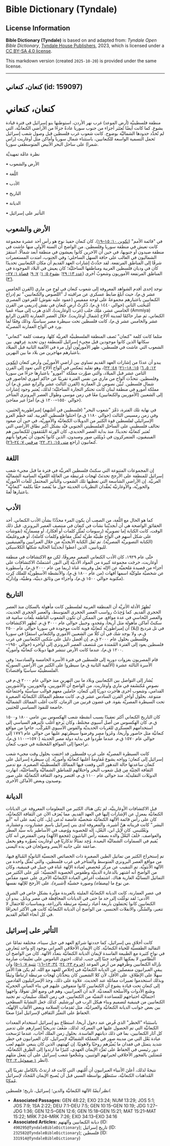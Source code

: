 # Bible Dictionary (Tyndale)

## License Information

**Bible Dictionary (Tyndale)** is based on and adapted from: _Tyndale Open Bible Dictionary_, [Tyndale House Publishers](https://tyndaleopenresources.com/), 2023, which is licensed under a [CC BY-SA 4.0 license](https://creativecommons.org/licenses/by-sa/4.0/legalcode.en).

This markdown version (created `2025-10-20`) is provided under the same license.



--------------------------------

## كنعان، كنعاني (id: 159097)

كنعان، كنعاني
=============

منطقة فلسطينيَّة (أرض الموعد) غرب نهر الأردن، استوطنها بنو إسرائيل في فترة قيادة يشوع. كما كانت أيضًا تُعتَبَر أجزاء من جنوب سوريا عادةً جزءًا من الأراضي الكنعانيَّة، التي لم تُحدَّد حدودها الشماليَّة بوضوح. كانت شعوب غرب فلسطين قبل وصول شعب إسرائيل تَحمل التسمية الواسعة للكنعانيين، باستثناء شمال سوريا وأماكن مثل أوغاريت (راس شمرا) على ساحل البحر الأبيض المتوسط ​​في سوريا.

نظرة عامَّة تمهيديَّة

• الأرض والشعوب

• اللُغة

• الأدب

• التاريخ

• الديانة

• التأثير على إسرائيل

الأرض والشعوب
-------------

في "قائمة الأمم" ([تكوين ١٠: ١٥–١٩](https://ref.ly/Gen10:15-Gen10:19))، كان كنعان حفيدَ نوح هو رأس أحد عشرة مجموعة كانت تعيش في منطقة سوريا وفلسطين. من الواضح أن الستة الأولى منها عاشت في منطقة صيدون أو جنوبها، في حين أن الآخرين كانوا يعيشون في منطقة أبعد شمالًا. استقرَ الشماليون في الغالب على حافة السهل الساحلي؛ وفي الجنوب، امتدت المستعمرات شرقًا إلى المناطق المرتفعة. لقد حدَّدتْ إشارات العهد القديم أن مكان الكنعانيين تحديدًا كان في وديان فلسطين الغربية ومناطقها الساحليَّة؛ كان يعيش في البلاد الموجودة في المناطق المرتفعة الأموريون وشعوبٌ أخرى ([عدد ١٣: ٢٩](https://ref.ly/Num13:29)؛ [يشوع ٥: ١](https://ref.ly/Josh5:1)؛ [٧: ٩](https://ref.ly/Josh7:9)؛ [قضاة ١: ٢٧–٣٦](https://ref.ly/Judg1:27-Judg1:36)).

توجد إحدى أقدم الشواهد المعروفة إلى شعوب كنعان في لوحٍ من ماري (القرن الخامس عشر ق.م)، حيث أبلغَ ضابط عسكري عن مراقبته لـ "اللصوص والكنعانيين." تم إدراج الكنعانيين باعتبارهم مجموعةً على لوحة ممفيس (عمود عليه نقوش) للفرعون المصري أمُنحُتب الثاني (حوالي ١٤٤٠ ق.م). ذُكرِتْ أرض كنعان في نقش إدريمي من القرن الخامس عشر، مَلِك حلب (غرب (أوغاريت)، الذي هرب إلى ميناء عَميا (Ammiya) الكنعاني، ثم صار حاكمًا لمدينة ألالاخ (شمال أوغاريت). خلال العصر العمارنة (القرن الرابع عشر والخامس عشر ق.م)، كانت فلسطين تحت سيطرة مصر سياسيًا، وذلك وفقًا لما ورد في ألواح العمارنة المصريَّة.

مثلما كانت كلمة "كنعان" تَصف المنطقة الفلسطينيَّة الغربيَّة كلها، وصفت كلمة "كنعاني" سكانها الذين كانوا موجودين قبل مجيء إسرائيل للمنطقة دون تحديد عِرقهم. بين الشعوب التي عاشت في فلسطين، ظهر الأموريُّون أول مرة في الألفية الثانية قبل الميلاد باعتبارهم مهاجرين من بلاد ما بين النهرين.

يبدو أن عددًا من إشارات العهد القديم تساوي بين أراضي الأموريَّين وأرض كنعان ([تكوين ١٢: ٥، ٦](https://ref.ly/Gen12:5-Gen12:6)؛ [١٥: ١٨–٢١](https://ref.ly/Gen15:18-Gen15:21)؛ [٤٨: ٢٢](https://ref.ly/Gen48:22))، وهو تقليد يَنعكس في ألواح ألالاخ التي تعود إلى القرن الثامن عشر قبل الميلاد، والتي صوَّرت مملكة "أمورو" باعتبارها جزءًا من سوريا وفلسطين. تتحدَّث ألواح من ماري من نفس الفترة تقريبًا عن حاكم أموري لحاصور في شمال فلسطين. تُبيِّن نصوص تل العمارنة (القرن الثالث عشر والرابع عشر ق.م) أن مملكة أمورو في منطقة لبنان كانت تحتكر التجارة الساحليَّة؛ لذلك، يُعتبر وجود إشارات إلى الشعبين (الأموريين والكنعانيين) معًا في زمن موسى وطوال العصر البرونزي المتأخر (حوالي ١٥٥٠–١٢٠٠ ق.م) أمرًا غير مفاجئ.

في نهاية تلك الفترة، دَمَّرَ "شعوب البحر" (فلسطيين في أغلبهم) إمبراطورية الحثيين، وفي زمن رمسيس الثالث (حوالي ١١٨٠ ق.م) احتلوا فلسطين الغربية. لقد حَطَّم الغزو الإسرائيلي لفلسطين قوة الكثير من الدويلات الكنعانيَّة والأموريَّة، في حين أن صعود تحالف فلسطيني على الساحل الفلسطيني الجنوبي قيَّد بشكل أكبر نطاق الأراضي التي تُعتبر كنعانيَّة تحديدًا. منذ بداية العصر الحديدي، كان الورثة المُثقفون للكنعانيين هم الفينيقيون، المتمركزون في دُويَلتَي صور وصيدون، الذين كانوا يُحبون أن يُعرفوا بأنهم كنعانيون (راجع [متى ١٥: ٢١، ٢٢](https://ref.ly/Matt15:21-Matt15:22)؛ [مرقس ٧: ٢٤–٢٦](https://ref.ly/Mark7:24-Mark7:26)).

اللغة
-----

إن المجموعات المتنوعة التي سكنتْ فلسطين الغربيَّة في فترة ما قبل مجيء شعب إسرائيل للمنطقة على الأرجح تحدثتْ لهجات مُرتبطة من العائلة اللغويَّة السامية الشماليَّة الغربيَّة. إن الأراضي الشاسعة التي تغطيها تلك الشعوب والتأثير المحتمل للُغات الأموريَّة والحوريَّة، والأوغارتيَّة يُعقِّدان النظريات الحديثة حول ما يُقصد حقًا بكلمة "كنعانيَّة" باعتبارها لُغةً.

الأدب
-----

كما هو الحال مع اللُغة، من الصعب أن يكون المرء محدَّدًا بشأن الأدب الكنعاني. أحد الحقائق الواضحة هي أن أبجديَّتنا نشأت في كنعان في منتصف العصر البرونزي. قبل ذلك الوقت، كانت الكتابة إما تصويريَّة (رسومات تُمثِّل كلمات أو أفكار)، أو مِسماريَّة (نقوشات على شكل أسهم في ألواح طينيَّة طريَّة تُمثَّل مقاطع وكلمات كاملة)، أو هيروغليفيَّة (الكتابة التصويريَّة المصريَّة). تم نَقل الكتابة الأبجديَّة من خلال العبرانيين والفينيقيين لليونانيين، الذين أعطوا أبجديَّتنا الحالية شكلها الكلاسيكي.

حتَّى عام ١٩٢٩، كان الأدب الكنعاني الصغير معروفًا، لكن مع الاكتشافات في منطقة أوغاريت، خرجَت مجموعة كبيرة من المواد الأدبيَّة إلى النور. اشتملتْ الاكتشافات على أجزاء من قصيدة مَلحميَّة عن الإله بَعل وقرينته عَناة (ربما من عام ٢٠٠٠ ق.م)، وأسطورة عن شخصيَّة ملوكيَّة اسمها أقهات (من عام ١٨٠٠ ق.م)، والأنشطة الأسطوريَّة للملك كِرِت (مكتوبة حوالي ١٥٠٠ ق.م)، وأجزاء من وثائق دينيَّة، وطبيَّة، وإداريَّة.

التاريخ
-------

تُظهِرُ الأدلة الأثريَّة أن المنطقة الغربية لفلسطين كانت مأهولة بالسكان منذ العصر الحجري القديم. كما وُجِدَتْ رواسب العصر الحجري المتوسط، والعصر الحجري الحديث، والعصر النُحاسي في عدة مواقع. من الممكن أن تكون الشعوب الناطقة بلُغات سامية قد سكنتْ أماكن مأهولة مثل أريحا، ومَجدو، وجبيل حوالي عام ٣٠٠٠ ق.م. تُظهِر الاكتشافات في تل مَرديخ (إبلا) أن إمبراطوريَّة كنعانيَّة قوية كانت موجودة في سوريا حوالي عام ٢٥٠٠ ق.م، ولا يوجد شك في أن كلًا من الشعبين الأموري والكنعاني استقرَّا في سوريا وفلسطين بحلول عام ٢٠٠٠ ق.م. إن أفضل دليل على سُكنى الكنعانيين في غرب فلسطين يعود إلى الفترة المُمتدة من مُنتصف العصر البرونزي إلى أواخره (حوالي ١٩٥٠–١٢٠٠ ق.م)، عندما كانت الأرض تنتشر فيها دويلات كنعانيَّة وأموريَّة.

قام المصريون بغزوات دورية إلى فلسطين في فترة الأسرة الخامسة والسادسة؛ وفي الأسرة الثالثة عشرة (الألفية الثانية ق.م) سيطروا على الكثير من الأراضي السوريَّة الفلسطينيَّة سياسيًا واقتصاديًا.

يُشار إلى التواصل بين الكنعانيين وبلاد ما بين النهرين منذ حوالي عام ٢٠٠٠ ق.م في نصوصٍ مُكتشَفة في ماري وأوغاريت. من الواضح أن الأموريين، والحوريين، والأشوريين القدامي، وشعوب أخرى هاجرت دوريًا إلى كنعان، حاملين معهم قوالب سياسيَّة واجتماعيَّة متنوعة. بحلول أواخر القرن السادس عشر ق.م، كانت معظم الممالك الكنعانيَّة الصغيرة تحت السيطرة المصريَّة بقوة. في غضون قرنين من الزمان، كانت أغلب الممالك الشماليَّة خاضعة للنفوذ السياسي للحثيين.

كان التاريخ الكنعاني أكثر تعقيدًا بسبب أنشطة شعب الهِكسوس بين عامي ١٨٠٠ و١٥٠٠ ق.م. كان الهِكسوس من أصل آسيوي مختلط، وكان يَرجع أغلب تأثيرهم السياسي إلى استخدامهم العسكري للعَربات الحديديَّة والقوس الآسيوي المُركَّب. جاءوا من مواقع كنعانيَّة مثل حاصور وأريحا، وغَزوا مصر وفرضوا سيطرتهم عليها من حوالي عام ١٧٧٦ إلى حوالي عام ١٥٧٠ ق.م. عندما طُرِدوا في بداية دولة مصر الحديثة (١٥٧٠–١١٠٠ ق.م)، تراجعوا إلى المواقع المُحصَّنة في جنوب كنعان.

كانت السيطرة المصريَّة على غرب فلسطين قد اختفت بحلول وقت مجيء شعب إسرائيل إلى كنعان؛ وواجه يشوع مُقاومةً أغلبها كنعانيَّة وأموريَّة. إن سيطرة إسرائيل على كنعان ساعدتها حالة التدهور التي وقعت فيها الممالك الفلسطينيَّة الصغيرة. مع تدمير الثقافة الحِثيَّة مِن قِبل شعوب البحر واحتلالهم للمناطق الشماليَّة والساحليَّة، انهارت الدويَلات التقليديَّة. منذ حوالي عام ١١٠٠ ق.م، اقتصر وجود الثقافة الكنعانيَّة على صور وصيدون وبعض الأماكن الأخرى.

الديانة
-------

قبل الاكتشافات الأوغاريتيَّة، لم يَكن هناك الكثير من المعلومات المعروفة عن الديانات الكنعانيَّة بمعزل عن الإشارات إليها في العهد القديم. مما يُعرَف الآن عن الثقافة الكنعانيَّة، كان على رأس قائمة الآلهة الكنعانيَّة شخصيَّة غامضة تُدعى إيل، كان يُعبد على أنه "أبو البشر." كانت قريناته هنَّ أشيرة، والمعروفة لدى بني إسرائيل باسم عشتاروت، وعشتارة، وبَعْلتيس. كان لإيل ابن، البَعْل، إله للخصوبة ووُصِف في الأساطير بأنه سيِّد المطر والعواصف. خَلَفَ البَعْلُ والده بصفته رأس البانثيون (مَجمع الآلهة) ومن المفترض أنه كان يُقيم في السماوات الشماليَّة البعيدة. وُجِد تمثالًا تذكاريًا في أُوغاريت يُصوِّره وهو يحمل صاعقة على جانبه الأيسر وصولجان في يده اليمنى.

تم إستخراج الكثير من تماثيل الطين الصغيرة ذات الخصائص الجنسيَّة الثانويَّة المُبالغ فيها، من مواقع العصر البرونزي المتوسط والمتأخر في غرب فلسطين، والتي تُمثِّل واحدة من الآلهة الأنثويَّة. تم التنقيب عن مركز مُخصص لعبادة الإلهة عَناة في جبيل في فينيقية، وكان من الواضح أنه اشتهر بالدعارة الدينيَّة وطقوس الخصوبة الجنسيَّة؛ عُثِر على الكثير من التماثيل النسائيَّة العارية هناك. اشتملت أغراض العبادة الكنعانيَّة الأخرى على عمود مقدَّس من نوع ما *(*مِصفاة*)* وصورة خشبيَّة *(*أشيرة*)،* على الأرجح للإلهة نفسها.

في عصر العمارنة، كانت الديانة الكنعانيَّة المليئة بالعربدة مؤثِّرة بشكلٍ خاص في الشرق الأدنى؛ لقد توغَّلت إلى حد ما حتى في الديانات المحافِظة في مصر وبابل. يبدو أن الكنعانيين كانوا يَحتفلون بأربعة أعياد رئيسيَّة مرتبطة بالزراعة، وبمناسبات للاحتفال لا تتغير، والسُكْر، والانفلات الجنسي. من الواضح أن الديانة الكنعانيَّة كانت هي الأكثر انحرافًا في كل أنحاء العالم القديم.

التأثير على إسرائيل
-------------------

كانت أخلاق بني إسرائيل، كما حددتها شرائع العهد في جبل سيناء، مختلفة تمامًا عن التقاليد الطقسيَّة للحياة الكنعانيَّة. كان الإيمان الأخلاقي العبراني بوجود إلهٍ واحد يَتعارض في نواحٍ كثيرة مع الطبيعة الفاسدة لإيمان الديانة الكنعانيَّة بتعدُّد الآلهة. كان من الواضح أن النظامين لا يمكنها التواجد جنبًا إلى جنب. لذلك، احتوى الناموس على تعليمات صارمة بإزالة الكنعانيين وطُرقهم من أرض الموعد ([خروج ٢٣: ٢٤](https://ref.ly/Exod23:24)؛ [٣٤: ١٣–١٦](https://ref.ly/Exod34:13-Exod34:16)؛ [تثنية ٧: ١–٥](https://ref.ly/Deut7:1-Deut7:5)) وأن يبقى العبرانيون منفصلين عن الديانة الكنعانيَّة في إخلاصٍ للعهد مع الله. لم يكن هذا الأمر سهلًا على الإطلاق، على الأقل، لأن كلا الشعبين كان يتحدَّثان لهجات مرتبطة ارتباطًا وثيقًا وبذلك استخدموا تعبيرات مماثلة عند الحديث. علاوة على ذلك، وجدَ الإسرائيليون القادمين إلى كنعان تحت قيادة يشوع أن الكنعانيين كانوا متفوقين عليهم في بناء المباني الحجريَّة وصُنع الأدوات والأسلحة المعدنيَّة. لابد أن العبرانيين، وهم في وضع أقل تفوقًا، واجهوا احتماليَّة احتياجهم للمساعدة التقنيَّة من الكنعانيين. في زمن الملك سليمان، تم تجنيد الكنعانيين من فينيقية لتصميم وبناء هيكل الرب في أورشليم. كذلك جَعل التشابهُ السطحي بين بعض جوانب الديانة الكنعانيَّة والعبرانيَّة، مثل تَقدِمات السلامة وبعض الألقاب الإلهيَّة، الحفاظِ على التميُّز الثقافي لإسرائيل أمرًا صعبًا.

باستثناء "الحظر" الذي فُرض عند دخول أريحا، استطاع بنو إسرائيل استخدام المعدات الكنعانيَّة التي تم الحصول عليها في المعركة. لذلك، ضَعُفَ تدريجيًا إصرارهم على تدمير كل آثار الكنعانيين، بما في ذلك ديانتهم الفاسدة. بحلول زمن الملك آخاب، عندما تَرَسخت عبادة بَعْل التي من مدينة صور في المملكة الشماليَّة لإسرائيل، كان العبرانيون في خطر شديد يتمثل في فقدان ما يُميِّزهم روحيًا ولاهوتيًا. إن كهنتهم، الذين كان ينبغي عليهم لعب دور رئيسي في الحفاظ على تَفرُّد الإيمان العهدي، كثيرًا ما ارتدوا إلى الطرق الكنعانيَّة، مُتمثلين بالفجور الأخلاقي لجيرانهم الوثنيين، وشَجَّعوا شعب إسرائيل على أن يَفعل مثلهم (انظر [١ صموئيل ٢: ٢٢](https://ref.ly/1Sam2:22)).

نتيجةً لذلك، أعلنَ الأنبياء العبرانيون أن أُمَّتهم، التي كانت قد ارتدتْ بالكامل تقريبًا إلى المُداهنات الكنعانيَّة، ستَتطهَّر بواسطة السبي قبل أن يُصبح الإيمان المُجدَّد لإسرائيل مُمكِنًا.

*انظر أيضًا* الآلهة الكنعانيَّة والدين؛ إسرائيل، تاريخ؛ فلسطين.

* **Associated Passages:** GEN 48:22; EXO 23:24; NUM 13:29; JOS 5:1; JOS 7:9; 1SA 2:22; DEU 7:1–DEU 7:5; GEN 10:15–GEN 10:19; JDG 1:27–JDG 1:36; GEN 12:5–GEN 12:6; GEN 15:18–GEN 15:21; MAT 15:21–MAT 15:22; MRK 7:24–MRK 7:26; EXO 34:13–EXO 34:16
* **Associated Articles:** ديانة الكنعانيين وآلهتهم (ID: `490295@TyndaleBibleDictionary`); تاريخ إسرائيل (ID: `232582@TyndaleBibleDictionary`); فلسطين (ID: `331914@TyndaleBibleDictionary`)

